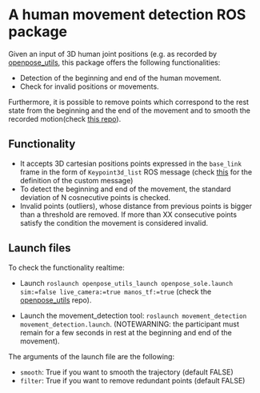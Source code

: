 # A human movement detection ROS package

Given an input of 3D human joint positions (e.g. as recorded by [openpose_utils](https://github.com/thanasists/openpose_utils), this package offers the following functionalities:

* Detection of the beginning and end of the human movement.
* Check for invalid positions or movements.

Furthermore, it is possible to remove points which correspond to the rest state from the beginning and the end of the movement and to smooth the recorded motion(check [this repo](https://github.com/thanasists/trajectory_point_process)).

## Functionality
* It accepts 3D cartesian positions points expressed in the `base_link` frame in the form of `Keypoint3d_list` ROS message (check [this](https://github.com/ThanasisTs/openpose_utils/tree/master/keypoint_3d_matching_msgs) for the definition of the custom message)
* To detect the beginning and end of the movement, the standard deviation of N cosnecutive points is checked.
* Invalid points (outliers), whose distance from previous points is bigger than a threshold are removed. If more than XX consecutive points satisfy the condition the movement is considered invalid.

## Launch files
To check the functionality realtime:
* Launch `roslaunch openpose_utils_launch openpose_sole.launch sim:=false live_camera:=true manos_tf:=true` (check the [openpose_utils](https://github.com/ThanasisTs/openpose_utils) repo).

* Launch the movement_detection tool: `roslaunch movement_detection movement_detection.launch`. (NOTEWARNING: the participant must remain for a few seconds in rest at the beginning and end of the movement).

The arguments of the launch file are the following:
* `smooth`: True if you want to smooth the trajectory (default FALSE)
* `filter`: True if you want to remove redundant points (default FALSE)
